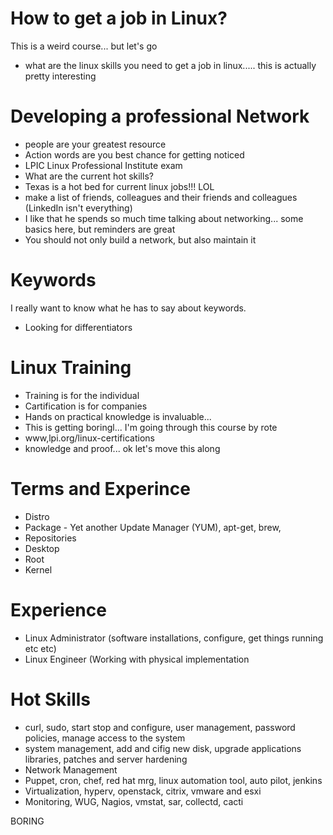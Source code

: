 # How to get a job in Linux?

This is a weird course... but let's go
- what are the linux skills you need to get a job in linux..... this is actually pretty interesting

# Developing a professional Network
- people are your greatest resource
- Action words are you best chance for getting noticed
- LPIC Linux Professional Institute exam
- What are the current hot skills?
- Texas is a hot bed for current linux jobs!!! LOL
- make a list of friends, colleagues and their friends and colleagues (LinkedIn isn't everything)
- I like that he spends so much time talking about networking... some basics here, but reminders are great
- You should not only build a network, but also maintain it

# Keywords

I really want to know what he has to say about keywords. 
- Looking for differentiators

# Linux Training
- Training is for the individual
- Cartification is for companies
- Hands on practical knowledge is invaluable... 
- This is getting boringl... I'm going through this course by rote
- www,lpi.org/linux-certifications
- knowledge and proof... ok let's move this along

# Terms and Experince
- Distro
- Package -  Yet another Update Manager (YUM), apt-get, brew, 
- Repositories
- Desktop
- Root
- Kernel

# Experience
- Linux Administrator (software installations, configure, get things running etc etc)
- Linux Engineer (Working with physical implementation

# Hot Skills
- curl, sudo, start stop and configure, user management, password policies, manage access to the system
- system management, add and cifig new disk, upgrade applications libraries, patches and server hardening
- Network Management
- Puppet, cron, chef, red hat mrg, linux automation tool, auto pilot, jenkins
- Virtualization, hyperv, openstack, citrix, vmware and esxi
- Monitoring, WUG, Nagios, vmstat, sar, collectd, cacti

BORING
